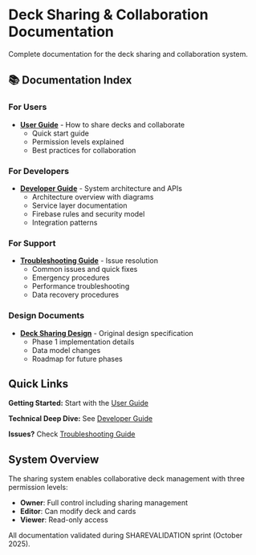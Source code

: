 # Deck Sharing & Collaboration Documentation

Complete documentation for the deck sharing and collaboration system.

## 📚 Documentation Index

### For Users
- **[User Guide](./user-guide-sharing-collaboration.md)** - How to share decks and collaborate
  - Quick start guide
  - Permission levels explained
  - Best practices for collaboration

### For Developers
- **[Developer Guide](./developer-guide-sharing-system.md)** - System architecture and APIs
  - Architecture overview with diagrams
  - Service layer documentation
  - Firebase rules and security model
  - Integration patterns

### For Support
- **[Troubleshooting Guide](./troubleshooting-guide-sharing-system.md)** - Issue resolution
  - Common issues and quick fixes
  - Emergency procedures
  - Performance troubleshooting
  - Data recovery procedures

### Design Documents
- **[Deck Sharing Design](./Deck-Sharing-and-Collaboration.md)** - Original design specification
  - Phase 1 implementation details
  - Data model changes
  - Roadmap for future phases

## Quick Links

**Getting Started:** Start with the [User Guide](./user-guide-sharing-collaboration.md)

**Technical Deep Dive:** See [Developer Guide](./developer-guide-sharing-system.md)

**Issues?** Check [Troubleshooting Guide](./troubleshooting-guide-sharing-system.md)

## System Overview

The sharing system enables collaborative deck management with three permission levels:
- **Owner**: Full control including sharing management
- **Editor**: Can modify deck and cards
- **Viewer**: Read-only access

All documentation validated during SHAREVALIDATION sprint (October 2025).
